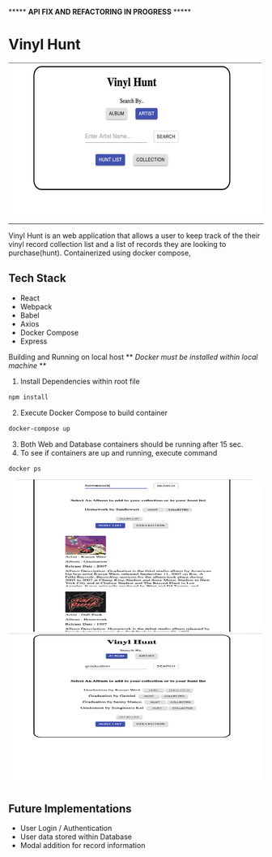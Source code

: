 ***** **API FIX AND REFACTORING IN PROGRESS** *****



<h1>Vinyl Hunt</h1> 

<img src='./images/home.jpg' width='500px' height='300px' />

---
Vinyl Hunt is an web application that allows a user to keep track of the their vinyl record collection list and a list of records they are looking to purchase(hunt). Containerized using docker compose,

Tech Stack
---
- React
- Webpack
- Babel
- Axios
- Docker Compose
- Express

Building and Running on local host
  ** *Docker must be installed within local machine* **
  1. Install Dependencies within root file
   ```sh
   npm install
   ```
   

  2. Execute Docker Compose to build container 
   ```sh
   docker-compose up
   ```
    
  3. Both Web and Database containers should be running after 15 sec.
  4. To see if containers are up and running, execute command 
   ```sh
   docker ps
   ```
   
<img src='./images/results.jpg' width='500px' height='300px' style='border-radius: 20px;'/>
<img src='./images/search.jpg' width='500px' height='300px' />



Future Implementations
---
- User Login / Authentication 
- User data stored within Database
- Modal addition for record information
